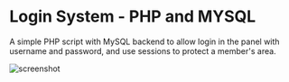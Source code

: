 # Login System - PHP and MYSQL

A simple PHP script with MySQL backend to allow login in the panel with username and password, and use sessions to protect a member's area.

![screenshot](https://i.imgur.com/enKxJ3a.png)
